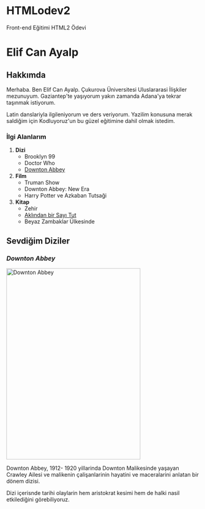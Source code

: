 # HTMLodev2
Front-end Eğitimi HTML2 Ödevi
<h1>Elif Can Ayalp</h1>
<h2>Hakkımda</h2>
<p>Merhaba. Ben Elif Can Ayalp. Çukurova Üniversitesi Uluslararasi İlişkiler mezunuyum. Gaziantep'te yaşıyorum yakın zamanda Adana'ya tekrar taşınmak istiyorum.</p>
<p>Latin danslariyla ilgileniyorum ve ders veriyorum. Yazilim konusuna merak saldiğim için Kodluyoruz'un bu güzel eğitimine dahil olmak istedim.</p>
    <h3>İlgi Alanlarım</h3>
        <ol>
            <li><strong>Dizi</strong><ul>
                <li>Brooklyn 99</li>
                <li>Doctor Who</li>
                <li><a href="https://www.imdb.com/title/tt1606375/">Downton Abbey</a></li>
            </ul></li>
        <li><strong>Film</strong><ul>
            <li>Truman Show</li>
            <li>Downton Abbey: New Era</li>
            <li>Harry Potter ve Azkaban Tutsaği</li>
        </ul></li>
        <li><strong>Kitap</strong><ul>
            <li>Zehir</li>
            <li><a href="https://www.goodreads.com/book/show/11191766-akl-ndan-bir-say-tut?ref=nav_sb_ss_1_17" >Aklından bir Sayı Tut</a></li>
            <li>Beyaz Zambaklar Ülkesinde</li>
        </ul></li>
</ol>
  
<h2>Sevdiğim Diziler</h2>
    <h3><em>Downton Abbey</em></h3>
    <img width="350" height="500" src="https://m.media-amazon.com/images/M/MV5BY2U1NmIwYzgtNjFkOS00YWUxLTg0YTMtZmE5NTA3YjRmY2NlXkEyXkFqcGdeQXVyNTA4NzY1MzY@._V1_FMjpg_UX1000_.jpg" alt="Downton Abbey">
    <p>Downton Abbey, 1912- 1920 yillarinda Downton Malikesinde yaşayan Crawley Ailesi ve malikenin çalişanlarinin hayatini ve maceralarini anlatan bir dönem dizisi. </p>
    <p>Dizi içerisnde tarihi olaylarin hem aristokrat kesimi hem de halki nasil etkilediğini görebiliyoruz.</p>
